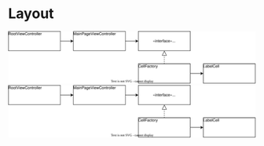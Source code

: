 # Layout
<img src="https://github.com/taitty/SwiftPractice/blob/master/myTableViewFactory/Note/class-layout.drawio.svg">
<img src="https://github.com/taitty/SwiftPractice/blob/master/myTableViewFactory/Note/class-layout.drawio.svg">

